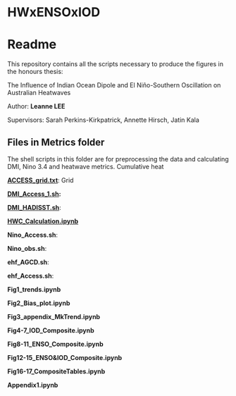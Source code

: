 # HWxENSOxIOD


# Readme

This repository contains all the scripts necessary to produce the figures in the honours thesis:

The Influence of Indian Ocean Dipole and El Niño-Southern Oscillation on Australian Heatwaves

Author: **Leanne LEE**

Supervisors: Sarah Perkins-Kirkpatrick, Annette Hirsch, Jatin Kala

## Files in Metrics folder

The shell scripts in this folder are for preprocessing the data and calculating DMI, Nino 3.4 and heatwave metrics. Cumulative heat 

**[ACCESS_grid.txt](https://github.com/leannesy/HWxENSOxIOD/blob/main/metrics/ACCESS_grid.txt)**:  Grid 

**[DMI_Access_1.sh](https://github.com/leannesy/HWxENSOxIOD/blob/main/metrics/DMI_Access_1.sh):** 

**[DMI_HADISST.sh](https://github.com/leannesy/HWxENSOxIOD/blob/main/metrics/DMI_HADISST.sh)**:

[**HWC_Calculation.ipynb**](https://github.com/leannesy/HWxENSOxIOD/blob/main/metrics/HWC_Calculation.ipynb)

**Nino_Access.sh**:

**Nino_obs.sh**:

**ehf_AGCD.sh**:

**ehf_Access.sh**: 

**Fig1_trends.ipynb** 

**Fig2_Bias_plot.ipynb**

**Fig3_appendix_MkTrend.ipynb**

**Fig4-7_IOD_Composite.ipynb**

**Fig8-11_ENSO_Composite.ipynb**

**Fig12-15_ENSO&IOD_Composite.ipynb**

**Fig16-17_CompositeTables.ipynb**

**Appendix1.ipynb**
